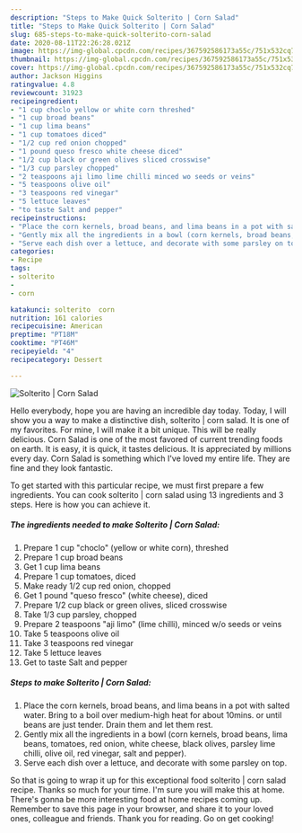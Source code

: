 ```yaml
---
description: "Steps to Make Quick Solterito | Corn Salad"
title: "Steps to Make Quick Solterito | Corn Salad"
slug: 685-steps-to-make-quick-solterito-corn-salad
date: 2020-08-11T22:26:28.021Z
image: https://img-global.cpcdn.com/recipes/367592586173a55c/751x532cq70/solterito-corn-salad-recipe-main-photo.jpg
thumbnail: https://img-global.cpcdn.com/recipes/367592586173a55c/751x532cq70/solterito-corn-salad-recipe-main-photo.jpg
cover: https://img-global.cpcdn.com/recipes/367592586173a55c/751x532cq70/solterito-corn-salad-recipe-main-photo.jpg
author: Jackson Higgins
ratingvalue: 4.8
reviewcount: 31923
recipeingredient:
- "1 cup choclo yellow or white corn threshed"
- "1 cup broad beans"
- "1 cup lima beans"
- "1 cup tomatoes diced"
- "1/2 cup red onion chopped"
- "1 pound queso fresco white cheese diced"
- "1/2 cup black or green olives sliced crosswise"
- "1/3 cup parsley chopped"
- "2 teaspoons aji limo lime chilli minced wo seeds or veins"
- "5 teaspoons olive oil"
- "3 teaspoons red vinegar"
- "5 lettuce leaves"
- "to taste Salt and pepper"
recipeinstructions:
- "Place the corn kernels, broad beans, and lima beans in a pot with salted water. Bring to a boil over medium-high heat for about 10mins. or until beans are just tender. Drain them and let them rest."
- "Gently mix all the ingredients in a bowl (corn kernels, broad beans, lima beans, tomatoes, red onion, white cheese, black olives, parsley lime chilli, olive oil, red vinegar, salt and pepper)."
- "Serve each dish over a lettuce, and decorate with some parsley on top."
categories:
- Recipe
tags:
- solterito
- 
- corn

katakunci: solterito  corn 
nutrition: 161 calories
recipecuisine: American
preptime: "PT18M"
cooktime: "PT46M"
recipeyield: "4"
recipecategory: Dessert

---
```



![Solterito | Corn Salad](https://img-global.cpcdn.com/recipes/367592586173a55c/751x532cq70/solterito-corn-salad-recipe-main-photo.jpg)

Hello everybody, hope you are having an incredible day today. Today, I will show you a way to make a distinctive dish, solterito | corn salad. It is one of my favorites. For mine, I will make it a bit unique. This will be really delicious.
 Corn Salad is one of the most favored of current trending foods on earth. It is easy, it is quick, it tastes delicious. It is appreciated by millions every day.  Corn Salad is something which I've loved my entire life. They are fine and they look fantastic.




To get started with this particular recipe, we must first prepare a few ingredients. You can cook solterito | corn salad using 13 ingredients and 3 steps. Here is how you can achieve it.

<!--inarticleads1-->

##### The ingredients needed to make Solterito | Corn Salad:

1. Prepare 1 cup &#34;choclo&#34; (yellow or white corn), threshed
1. Prepare 1 cup broad beans
1. Get 1 cup lima beans
1. Prepare 1 cup tomatoes, diced
1. Make ready 1/2 cup red onion, chopped
1. Get 1 pound &#34;queso fresco&#34; (white cheese), diced
1. Prepare 1/2 cup black or green olives, sliced crosswise
1. Take 1/3 cup parsley, chopped
1. Prepare 2 teaspoons &#34;aji limo&#34; (lime chilli), minced w/o seeds or veins
1. Take 5 teaspoons olive oil
1. Take 3 teaspoons red vinegar
1. Take 5 lettuce leaves
1. Get to taste Salt and pepper




<!--inarticleads2-->

##### Steps to make Solterito | Corn Salad:

1. Place the corn kernels, broad beans, and lima beans in a pot with salted water. Bring to a boil over medium-high heat for about 10mins. or until beans are just tender. Drain them and let them rest.
1. Gently mix all the ingredients in a bowl (corn kernels, broad beans, lima beans, tomatoes, red onion, white cheese, black olives, parsley lime chilli, olive oil, red vinegar, salt and pepper).
1. Serve each dish over a lettuce, and decorate with some parsley on top.




So that is going to wrap it up for this exceptional food solterito | corn salad recipe. Thanks so much for your time. I'm sure you will make this at home. There's gonna be more interesting food at home recipes coming up. Remember to save this page in your browser, and share it to your loved ones, colleague and friends. Thank you for reading. Go on get cooking!
